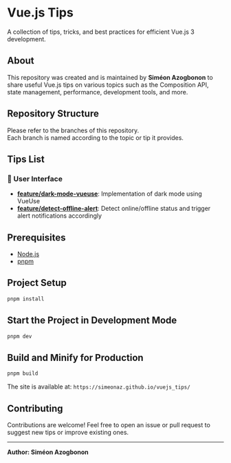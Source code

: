 # Vue.js Tips

A collection of tips, tricks, and best practices for efficient Vue.js 3 development.

## About

This repository was created and is maintained by **Siméon Azogbonon** to share useful Vue.js tips on various topics such as the Composition API, state management, performance, development tools, and more.

## Repository Structure

Please refer to the branches of this repository.  
Each branch is named according to the topic or tip it provides.

## Tips List

### 🎨 User Interface
- **[feature/dark-mode-vueuse](https://github.com/simeonaz/vuejs_tips/tree/feature/dark-mode-vueuse)**: Implementation of dark mode using VueUse
- **[feature/detect-offline-alert](https://github.com/simeonaz/vuejs_tips/tree/feature/detect-offline-alert)**: Detect online/offline status and trigger alert notifications accordingly

## Prerequisites

- [Node.js](https://nodejs.org/)
- [pnpm](https://pnpm.io/)

## Project Setup

```sh
pnpm install
```

## Start the Project in Development Mode

```sh
pnpm dev
```

## Build and Minify for Production

```sh
pnpm build
```

The site is available at: `https://simeonaz.github.io/vuejs_tips/`

## Contributing

Contributions are welcome! Feel free to open an issue or pull request to suggest new tips or improve existing ones.

---

**Author: Siméon Azogbonon**
